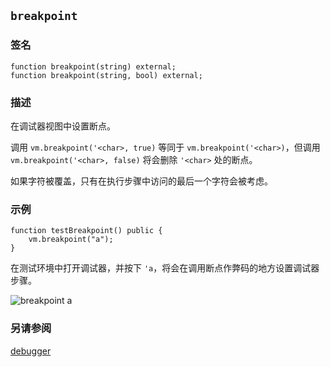 ## `breakpoint`

### 签名

```solidity
function breakpoint(string) external;
function breakpoint(string, bool) external;
```

### 描述

在调试器视图中设置断点。

调用 `vm.breakpoint('<char>, true)` 等同于 `vm.breakpoint('<char>)`，但调用 `vm.breakpoint('<char>, false)` 将会删除 `'<char>` 处的断点。

如果字符被覆盖，只有在执行步骤中访问的最后一个字符会被考虑。

### 示例

```solidity
function testBreakpoint() public {
    vm.breakpoint("a");
}
```

在测试环境中打开调试器，并按下 `'a`，将会在调用断点作弊码的地方设置调试器步骤。

![breakpoint a](../images/breakpoint.png)

### 另请参阅

[debugger](../forge/debugger.md) 